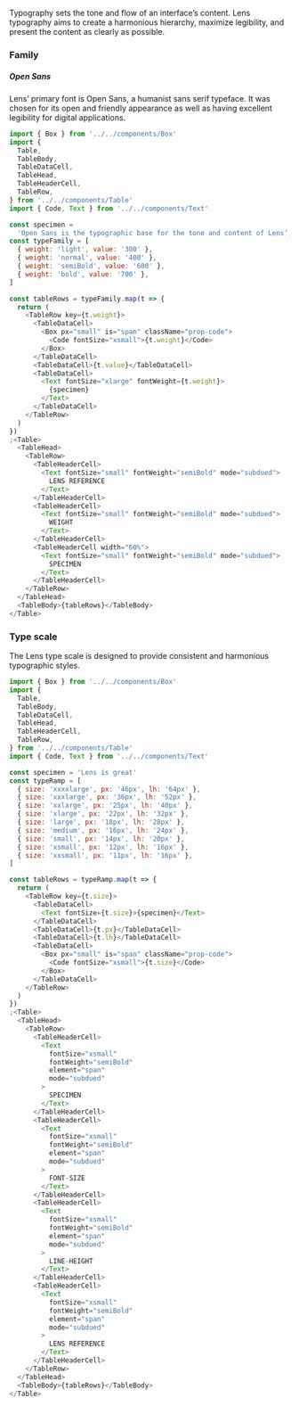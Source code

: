 <div class="component-desc"><p>Typography sets the tone and flow of an interface’s content. Lens typography aims to create a harmonious hierarchy, maximize legibility, and present the content as clearly as possible.</p></div>

<div class="doc-section-divider"></div>

### Family

##### Open Sans

Lens’ primary font is Open Sans, a humanist sans serif typeface. It was chosen for its open and friendly appearance as well as having excellent legibility for digital applications.

```js noeditor
import { Box } from '../../components/Box'
import {
  Table,
  TableBody,
  TableDataCell,
  TableHead,
  TableHeaderCell,
  TableRow,
} from '../../components/Table'
import { Code, Text } from '../../components/Text'

const specimen =
  'Open Sans is the typographic base for the tone and content of Lens’, Lookers design system'
const typeFamily = [
  { weight: 'light', value: '300' },
  { weight: 'normal', value: '400' },
  { weight: 'semiBold', value: '600' },
  { weight: 'bold', value: '700' },
]

const tableRows = typeFamily.map(t => {
  return (
    <TableRow key={t.weight}>
      <TableDataCell>
        <Box px="small" is="span" className="prop-code">
          <Code fontSize="xsmall">{t.weight}</Code>
        </Box>
      </TableDataCell>
      <TableDataCell>{t.value}</TableDataCell>
      <TableDataCell>
        <Text fontSize="xlarge" fontWeight={t.weight}>
          {specimen}
        </Text>
      </TableDataCell>
    </TableRow>
  )
})
;<Table>
  <TableHead>
    <TableRow>
      <TableHeaderCell>
        <Text fontSize="small" fontWeight="semiBold" mode="subdued">
          LENS REFERENCE
        </Text>
      </TableHeaderCell>
      <TableHeaderCell>
        <Text fontSize="small" fontWeight="semiBold" mode="subdued">
          WEIGHT
        </Text>
      </TableHeaderCell>
      <TableHeaderCell width="60%">
        <Text fontSize="small" fontWeight="semiBold" mode="subdued">
          SPECIMEN
        </Text>
      </TableHeaderCell>
    </TableRow>
  </TableHead>
  <TableBody>{tableRows}</TableBody>
</Table>
```

<div class="doc-section-divider"></div>

### Type scale

The Lens type scale is designed to provide consistent and harmonious typographic styles.

```js noeditor
import { Box } from '../../components/Box'
import {
  Table,
  TableBody,
  TableDataCell,
  TableHead,
  TableHeaderCell,
  TableRow,
} from '../../components/Table'
import { Code, Text } from '../../components/Text'

const specimen = 'Lens is great'
const typeRamp = [
  { size: 'xxxxlarge', px: '46px', lh: '64px' },
  { size: 'xxxlarge', px: '36px', lh: '52px' },
  { size: 'xxlarge', px: '25px', lh: '40px' },
  { size: 'xlarge', px: '22px', lh: '32px' },
  { size: 'large', px: '18px', lh: '28px' },
  { size: 'medium', px: '16px', lh: '24px' },
  { size: 'small', px: '14px', lh: '20px' },
  { size: 'xsmall', px: '12px', lh: '16px' },
  { size: 'xxsmall', px: '11px', lh: '16px' },
]

const tableRows = typeRamp.map(t => {
  return (
    <TableRow key={t.size}>
      <TableDataCell>
        <Text fontSize={t.size}>{specimen}</Text>
      </TableDataCell>
      <TableDataCell>{t.px}</TableDataCell>
      <TableDataCell>{t.lh}</TableDataCell>
      <TableDataCell>
        <Box px="small" is="span" className="prop-code">
          <Code fontSize="xsmall">{t.size}</Code>
        </Box>
      </TableDataCell>
    </TableRow>
  )
})
;<Table>
  <TableHead>
    <TableRow>
      <TableHeaderCell>
        <Text
          fontSize="xsmall"
          fontWeight="semiBold"
          element="span"
          mode="subdued"
        >
          SPECIMEN
        </Text>
      </TableHeaderCell>
      <TableHeaderCell>
        <Text
          fontSize="xsmall"
          fontWeight="semiBold"
          element="span"
          mode="subdued"
        >
          FONT-SIZE
        </Text>
      </TableHeaderCell>
      <TableHeaderCell>
        <Text
          fontSize="xsmall"
          fontWeight="semiBold"
          element="span"
          mode="subdued"
        >
          LINE-HEIGHT
        </Text>
      </TableHeaderCell>
      <TableHeaderCell>
        <Text
          fontSize="xsmall"
          fontWeight="semiBold"
          element="span"
          mode="subdued"
        >
          LENS REFERENCE
        </Text>
      </TableHeaderCell>
    </TableRow>
  </TableHead>
  <TableBody>{tableRows}</TableBody>
</Table>
```
